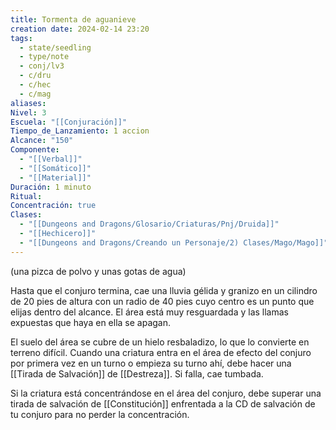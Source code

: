 ```yaml
---
title: Tormenta de aguanieve
creation date: 2024-02-14 23:20
tags:
  - state/seedling
  - type/note
  - conj/lv3
  - c/dru
  - c/hec
  - c/mag
aliases: 
Nivel: 3
Escuela: "[[Conjuración]]"
Tiempo_de_Lanzamiento: 1 accion
Alcance: "150"
Componente:
  - "[[Verbal]]"
  - "[[Somático]]"
  - "[[Material]]"
Duración: 1 minuto
Ritual: 
Concentración: true
Clases:
  - "[[Dungeons and Dragons/Glosario/Criaturas/Pnj/Druida]]"
  - "[[Hechicero]]"
  - "[[Dungeons and Dragons/Creando un Personaje/2) Clases/Mago/Mago]]"
---
```

(una pizca de polvo y unas gotas de agua)

Hasta que el conjuro termina, cae una lluvia gélida y granizo en un cilindro de 20 pies de altura con un radio de 40 pies cuyo centro es un punto que elijas dentro del alcance. El área está muy resguardada y las llamas expuestas que haya en ella se apagan.

El suelo del área se cubre de un hielo resbaladizo, lo que lo convierte en terreno difícil. Cuando una criatura entra en el área de efecto del conjuro por primera vez en un turno o empieza su turno ahí, debe hacer una [[Tirada de Salvación]] de [[Destreza]]. Si falla, cae tumbada.

Si la criatura está concentrándose en el área del conjuro, debe superar una tirada de salvación de [[Constitución]] enfrentada a la CD de salvación de tu conjuro para no perder la concentración.
